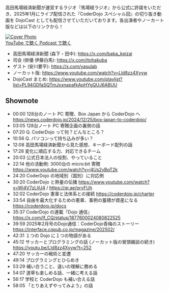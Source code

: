 高田馬場経済新聞が運営するラジオ『馬場経ラジオ』から公式に許諾をいただき、2025年1月にライブ配信された『CoderDojo スペシャル回』の切り抜き動画を DojoCast としても配信させていただいております。各出演者やノーカート版などは以下のリンクから！

<div class='episode-cover'>
  <a href='https://www.youtube.com/watch?v=gzgk8GDXSYc&list=PL94GDfaSQTmJxxnapafkApHYgQUJ6ABUU&index=31'
     target='_blank' rel='noopenner'>
    <img src='/podcasts/31.png' alt='Cover Photo'>
  </a>
  <div class='btn-cover'>
    <a class='btn-blue' href='https://www.youtube.com/watch?v=gzgk8GDXSYc&list=PL94GDfaSQTmJxxnapafkApHYgQUJ6ABUU&index=31' target='_blank' rel='noopenner'><i class='fa fa-youtube'></i> YouTube で聴く </a>
    <a class='btn-blue' href='https://creators.spotify.com/pod/show/coderdojo-japan/episodes/031-----CoderDojo-Japan-e2u35h2' target='_blank' rel='noopenner'><i class='fas fa-podcast'></i> Podcast で聴く </a>
  </div>
</div>

- 高田馬場経済新聞 (森下・田中): https://x.com/baba_keizai
- 司会 (俳優 伊藤白馬): https://x.com/itohakuba
- ゲスト (安川要平): https://x.com/yasulab
- ノーカット版: https://www.youtube.com/watch?v=Lld8zz4Xyyw
- DojoCast まとめ: https://www.youtube.com/playlist?list=PL94GDfaSQTmJxxnapafkApHYgQUJ6ABUU

## Shownote

- 00:00 128台のノート PC 寄贈、Box Japan から CoderDojo へ https://news.coderdojo.jp/2024/12/25/box-japan-to-coderdojo/
- 03:05 128台ノート PC 寄贈企画の裏側の話
- 07:20 Q. CoderDojo って何？どんなところ？
- 10:56 Q. パソコンって持ち込みが多い？
- 12:08 高田馬場経済新聞から見た感想、キーボード配列の話
- 17:28 変化に順応する力、対応できるチーム
- 20:03 公式日本法人の役割、やっていること
- 22:14 他の活動例: 3000台の micro:bit 寄贈 https://www.youtube.com/watch?v=j4Us2yBqT2k
- 24:20 CoderDojo の地域別（国別）に対応例
- 30:20 CoderDojo と熱量の伝播 https://www.youtube.com/watch?v=Wj4V7zLljU4 / https://qr.ae/pryFUh
- 32:02 CoderDojo 憲章と法体系との接続 https://coderdojo.jp/charter
- 33:54 自由を最大化するための憲章、事例の蓄積が資産になる https://coderdojo.jp/docs
- 35:37 CoderDojo の連載『Dojo 通信』 https://x.com/If_CQ/status/1877600024080822525
- 39:59 2025年2月号のDojo通信：CoderDojo青梅のストーリー https://interface.cqpub.co.jp/magazine/202502/
- 42:31 １つの Dojo に１つの物語がある
- 45:12 サッカーとプログラミングの話 (ノーカット版の冒頭雑談の続き) https://youtu.be/Lld8zz4Xyyw?t=252
- 47:20 サッカーの戦術と変遷
- 49:14 プログラミングとひらめき
- 53:29 補い合うこと、違いの理解に務める
- 54:07 道草も楽しめる話、一緒に考える話
- 56:17 学校と CoderDojo も補い合える話
- 58:05 「とりあえずやってみよう」の話


